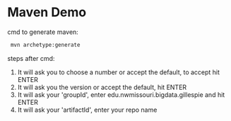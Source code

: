 # Maven Demo
cmd to generate maven:
```bash
 mvn archetype:generate
```
steps after cmd:
1. It will ask you to choose a number or accept the default, to accept hit ENTER
1. It will ask you the version or accept the default, hit ENTER
1. It will ask your 'groupId', enter edu.nwmissouri.bigdata.gillespie  and hit ENTER
1. It will ask your 'artifactId', enter your repo name